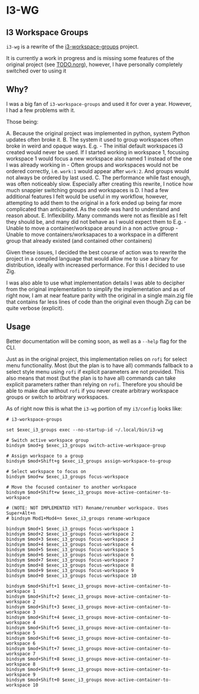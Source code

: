 # I3-WG

## I3 Workspace Groups

`i3-wg` is a rewrite of the [i3-workspace-groups](https://github.com/infokiller/i3-workspace-groups) project.

It is currently a work in progress and is missing some features of the original project (see [TODO.norg](./TODO.norg)), however, I have personally completely switched over to using it

## Why?

I was a big fan of `i3-workspace-groups` and used it for over a year. However, I had a few problems with it.

Those being:

A. Because the original project was implemented in python, system Python updates often broke it.
B. The system it used to group workspaces often broke in weird and opaque ways. E.g.
    - The initial default workspaces i3 created would never be used. If I started working in workspace 1, focusing workspace 1 would focus a new workspace also named 1 instead of the one I was already working in
    - Often groups and workspaces would not be ordered correctly, i.e. `work:1` would appear after `work:2`. And groups would not always be ordered by last used.
C. The performance while fast enough, was often noticeably slow. Especially after creating this rewrite, I notice how much snappier switching groups and workspaces is
D. I had a few additional features I felt would be useful in my workflow, however, attempting to add them to the original in a fork ended up being far more complicated than anticipated. As the code was hard to understand and reason about.
E. Inflexibility. Many commands were not as flexible as I felt they should be, and many did not behave as I would expect them to E.g.
    - Unable to move a container/workspace around in a non active group
    - Unable to move containers/worksapaces to a workspace in a different group that already existed (and contained other containers)

Given these issues, I decided the best course of action was to rewrite the project in a compiled language that would allow me to use a binary for distribution, ideally with increased performance. For this I decided to use Zig.

I was also able to use what implementation details I was able to decipher from the original implementation to simplify the implementation and as of right now, I am at near feature parity with the original in a single main.zig file that contains far less lines of code than the original even though Zig can be quite verbose (explicit).


## Usage

Better documentation will be coming soon, as well as a `--help` flag for the CLI.

Just as in the original project, this implementation relies on `rofi` for select menu functionality.
Most (but the plan is to have all) commands fallback to a select style menu using `rofi` if explicit parameters are not provided.
This also means that most (but the plan is to have all) commands can take explicit parameters rather than relying on `rofi`.
Therefore you should be able to make due without `rofi` if you never create arbitrary workspace groups or switch to arbitrary workspaces.

As of right now this is what the `i3-wg` portion of my `i3/config` looks like:

```
# i3-workspace-groups

set $exec_i3_groups exec --no-startup-id ~/.local/bin/i3-wg

# Switch active workspace group
bindsym $mod+g $exec_i3_groups switch-active-workspace-group

# Assign workspace to a group
bindsym $mod+Shift+g $exec_i3_groups assign-workspace-to-group

# Select workspace to focus on
bindsym $mod+w $exec_i3_groups focus-workspace

# Move the focused container to another workspace
bindsym $mod+Shift+w $exec_i3_groups move-active-container-to-workspace

# (NOTE: NOT IMPLEMENTED YET) Rename/renumber workspace. Uses Super+Alt+n 
# bindsym Mod1+Mod4+n $exec_i3_groups rename-workspace

bindsym $mod+1 $exec_i3_groups focus-workspace 1
bindsym $mod+2 $exec_i3_groups focus-workspace 2
bindsym $mod+3 $exec_i3_groups focus-workspace 3
bindsym $mod+4 $exec_i3_groups focus-workspace 4
bindsym $mod+5 $exec_i3_groups focus-workspace 5
bindsym $mod+6 $exec_i3_groups focus-workspace 6
bindsym $mod+7 $exec_i3_groups focus-workspace 7
bindsym $mod+8 $exec_i3_groups focus-workspace 8
bindsym $mod+9 $exec_i3_groups focus-workspace 9
bindsym $mod+0 $exec_i3_groups focus-workspace 10

bindsym $mod+Shift+1 $exec_i3_groups move-active-container-to-workspace 1
bindsym $mod+Shift+2 $exec_i3_groups move-active-container-to-workspace 2
bindsym $mod+Shift+3 $exec_i3_groups move-active-container-to-workspace 3
bindsym $mod+Shift+4 $exec_i3_groups move-active-container-to-workspace 4
bindsym $mod+Shift+5 $exec_i3_groups move-active-container-to-workspace 5
bindsym $mod+Shift+6 $exec_i3_groups move-active-container-to-workspace 6
bindsym $mod+Shift+7 $exec_i3_groups move-active-container-to-workspace 7
bindsym $mod+Shift+8 $exec_i3_groups move-active-container-to-workspace 8
bindsym $mod+Shift+9 $exec_i3_groups move-active-container-to-workspace 9
bindsym $mod+Shift+0 $exec_i3_groups move-active-container-to-workspace 10
```
